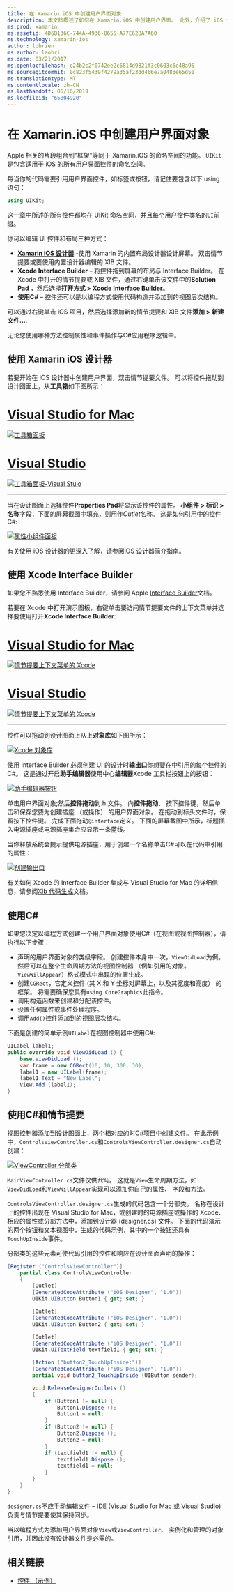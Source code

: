 ```yaml
---
title: 在 Xamarin.iOS 中创建用户界面对象
description: 本文档概述了如何在 Xamarin.iOS 中创建用户界面。 此外，介绍了 iOS 设计器中，Xcode Interface Builder C#，和情节提要。
ms.prod: xamarin
ms.assetid: 4D6B136C-744A-4936-8655-A77E62BA7A60
ms.technology: xamarin-ios
author: lobrien
ms.author: laobri
ms.date: 03/21/2017
ms.openlocfilehash: c24b2c2f0742ee2c6814d9821f3c0603c6e48a96
ms.sourcegitcommit: 0c823f5439f4279a35af23dd466e7a0483e65d50
ms.translationtype: MT
ms.contentlocale: zh-CN
ms.lasthandoff: 05/16/2019
ms.locfileid: "65804920"
---
```

# <a name="creating-user-interface-objects-in-xamarinios"></a>在 Xamarin.iOS 中创建用户界面对象

Apple 相关的片段组合到"框架"等同于 Xamarin.iOS 的命名空间的功能。 `UIKit` 是包含适用于 iOS 的所有用户界面控件的命名空间。

每当你的代码需要引用用户界面控件，如标签或按钮，请记住要包含以下 using 语句：

```csharp
using UIKit;
```

这一章中所述的所有控件都均在 UIKit 命名空间，并且每个用户控件类名的`UI`前缀。

你可以编辑 UI 控件和布局三种方式：

-  **[Xamarin iOS 设计器](~/ios/user-interface/designer/index.md)** -使用 Xamarin 的内置布局设计器设计屏幕。 双击情节提要或要使用内置设计器编辑的 XIB 文件。
-  **Xcode Interface Builder** – 将控件拖到屏幕的布局与 Interface Builder。 在 Xcode 中打开的情节提要或 XIB 文件，通过右键单击该文件中的**Solution Pad** ，然后选择**打开方式 > Xcode Interface Builder**。
-  **使用C#**  – 控件还可以是以编程方式使用代码构造并添加到的视图层次结构。

可以通过右键单击 iOS 项目，然后选择添加新的情节提要和 XIB 文件**添加 > 新建文件...**.

无论您使用哪种方法控制属性和事件操作与C#应用程序逻辑中。

## <a name="using-xamarin-ios-designer"></a>使用 Xamarin iOS 设计器

若要开始在 iOS 设计器中创建用户界面，双击情节提要文件。 可以将控件拖动到设计图面上，从**工具箱**如下图所示：

# <a name="visual-studio-for-mactabmacos"></a>[Visual Studio for Mac](#tab/macos)

 [![](creating-ui-objects-images/image2b.png "工具箱面板")](creating-ui-objects-images/image2b.png#lightbox)
 
# <a name="visual-studiotabwindows"></a>[Visual Studio](#tab/windows)

 [![](creating-ui-objects-images/image2b-vs.png "工具箱面板-Visual Stuio")](creating-ui-objects-images/image2b.png#lightbox)
 
-----

当在设计图面上选择控件**Properties Pad**将显示该控件的属性。 **小组件 > 标识 > 名称**字段，下面的屏幕截图中填充，则用作*Outlet*名称。 这是如何引用中的控件C#:

 [![](creating-ui-objects-images/image3b.png "属性小组件面板")](creating-ui-objects-images/image3b.png#lightbox)

有关使用 iOS 设计器的更深入了解，请参阅[iOS 设计器简介](~/ios/user-interface/designer/introduction.md)指南。

## <a name="using-xcode-interface-builder"></a>使用 Xcode Interface Builder

如果您不熟悉使用 Interface Builder，请参阅 Apple [Interface Builder](https://developer.apple.com/xcode/interface-builder/)文档。

若要在 Xcode 中打开演示图板，右键单击要访问情节提要文件的上下文菜单并选择要使用打开**Xcode Interface Builder**:

# <a name="visual-studio-for-mactabmacos"></a>[Visual Studio for Mac](#tab/macos)

 [![](creating-ui-objects-images/imagexcode.png "情节提要上下文菜单的 Xcode")](creating-ui-objects-images/imagexcode.png#lightbox)
 
# <a name="visual-studiotabwindows"></a>[Visual Studio](#tab/windows)

[![](creating-ui-objects-images/imagexcode-vs.png "情节提要上下文菜单的 Xcode")](creating-ui-objects-images/imagexcode-vs.png#lightbox)

-----

控件可以拖动到设计图面上从上**对象库**如下图所示：

 [![](creating-ui-objects-images/image5a.png "Xcode 对象库")](creating-ui-objects-images/image5a.png#lightbox)

使用 Interface Builder 必须创建 UI 的设计时**输出口**你想要在中引用的每个控件的C#。 这是通过开启**助手编辑器**使用中心**编辑器**Xcode 工具栏按钮上的按钮：

 [![](creating-ui-objects-images/image6a.png "助手编辑器按钮")](creating-ui-objects-images/image6a.png#lightbox)

单击用户界面对象;然后**控件拖动**到.h 文件。 向**控件拖动**、 按下控件键，然后单击和保存您要为创建插座 （或操作） 的用户界面对象。 在拖动到标头文件时，保留按下控件键。 完成下面拖动`@interface`定义。 下面的屏幕截图中所示，标题插入电源插座或电源插座集合应显示一条蓝线。

当你释放系统会提示提供电源插座，用于创建一个名称单击C#可以在代码中引用的属性：

 [![](creating-ui-objects-images/image8a.png "创建输出口")](creating-ui-objects-images/image8a.png#lightbox)

有关如何 Xcode 的 Interface Builder 集成与 Visual Studio for Mac 的详细信息，请参阅[Xib 代码生成](~/ios/internals/xib-code-generation.md#generated)文档。

##  <a name="using-c"></a>使用C#

如果您决定以编程方式创建一个用户界面对象使用C#（在视图或视图控制器），请执行以下步骤：

-  声明的用户界面对象的类级字段。 创建控件本身中一次，`ViewDidLoad`为例。 然后可以在整个生命周期方法的视图控制器 （例如引用的对象。
`ViewWillAppear`）格式模式中出现的位置生成。
-  创建`CGRect`，它定义控件 (其 X 和 Y 坐标对屏幕上，以及其宽度和高度） 的框架。 将需要确保您具有`using CoreGraphics`此指令。
-  调用构造函数来创建和分配该控件。
-  设置任何属性或事件处理程序。
-  调用`Add()`控件添加到的视图层次结构。

下面是创建的简单示例`UILabel`在视图控制器中使用C#:

```csharp
UILabel label1;
public override void ViewDidLoad () {
    base.ViewDidLoad ();
    var frame = new CGRect(10, 10, 300, 30);
    label1 = new UILabel(frame);
    label1.Text = "New Label";
    View.Add (label1);
}
```

<a name="partial_classes" />

## <a name="using-c-and-storyboards"></a>使用C#和情节提要

视图控制器添加到设计图面上，两个相对应的时C#项目中创建文件。 在此示例中，`ControlsViewController.cs`和`ControlsViewController.designer.cs`自动创建：

 [![](creating-ui-objects-images/image9b.png "ViewController 分部类")](creating-ui-objects-images/image9b.png#lightbox)

`MainViewController.cs`文件仅供*代码*。 这就是`View`生命周期方法，如`ViewDidLoad`和`ViewWillAppear`实现可以添加你自己的属性、 字段和方法。

`ControlsViewController.designer.cs`生成的代码包含一个分部类。 名称在设计上的控件出现在 Visual Studio for Mac，或创建时的电源插座或操作的 Xcode、 相应的属性或分部方法中，添加到设计器 (designer.cs) 文件。 下面的代码演示的两个按钮和文本视图中，生成的代码示例，其中的一个按钮还具有`TouchUpInside`事件。

分部类的这些元素可使代码引用的控件和响应在设计图面声明的操作：

```csharp
[Register ("ControlsViewController")]
    partial class ControlsViewController
    {
        [Outlet]
        [GeneratedCodeAttribute ("iOS Designer", "1.0")]
        UIKit.UIButton Button1 { get; set; }

        [Outlet]
        [GeneratedCodeAttribute ("iOS Designer", "1.0")]
        UIKit.UIButton Button2 { get; set; }

        [Outlet]
        [GeneratedCodeAttribute ("iOS Designer", "1.0")]
        UIKit.UITextField textfield1 { get; set; }

        [Action ("button2_TouchUpInside:")]
        [GeneratedCodeAttribute ("iOS Designer", "1.0")]
        partial void button2_TouchUpInside (UIButton sender);

        void ReleaseDesignerOutlets ()
        {
            if (Button1 != null) {
                Button1.Dispose ();
                Button1 = null;
            }
            if (Button2 != null) {
                Button2.Dispose ();
                Button2 = null;
            }
            if (textfield1 != null) {
                textfield1.Dispose ();
                textfield1 = null;
            }
        }
    }
}
```

`designer.cs`不应手动编辑文件 – IDE (Visual Studio for Mac 或 Visual Studio) 负责与情节提要使其保持同步。

当以编程方式为添加用户界面对象`View`或`ViewController`、 实例化和管理的对象引用，并因此没有设计器文件是必需的。



## <a name="related-links"></a>相关链接

- [控件 （示例）](https://developer.xamarin.com/samples/Controls/)

